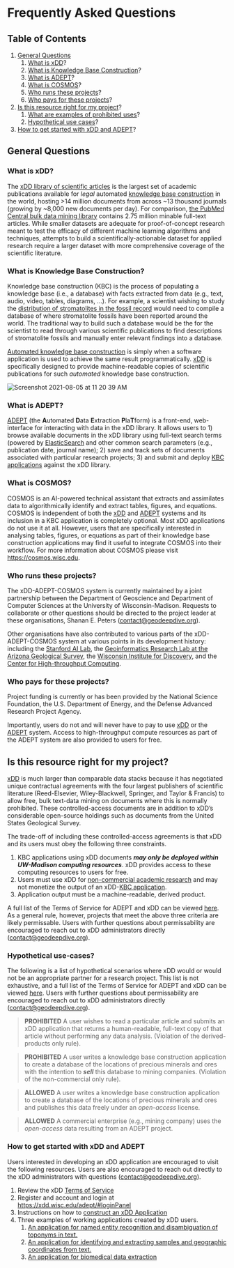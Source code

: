 # Frequently Asked Questions

## Table of Contents
1. [General Questions](#general-questions)
    1. [What is xDD](#what-is-xdd)?
    2. [What is Knowledge Base Construction](#what-is-knowledge-base-construction)?    
    3. [What is ADEPT](#what-is-adept)?
    4. [What is COSMOS](#what-is-cosmos)?
    5. [Who runs these projects](#who-runs-these-projects)?
    6. [Who pays for these projects](#who-pays-for-these-projects)?
2. [Is this resource right for my project](#is-this-resource-right-for-my-project)?
    1. [What are examples of prohibited uses](#what-are-examples-of-prohibited-uses)?
    2. [Hypothetical use cases](#hypothetical-use-cases)?  
3. [How to get started with xDD and ADEPT](#how-to-get-started-with-xdd-and-adept)?


## General Questions
### What is xDD?
The [xDD library of scientific articles](https://xdd.wisc.edu) is the largest set of academic publications available for *legal* automated [knowledge base construction](#knowledge-base-construction) in the world, hosting >14 million documents from across ~13 thousand journals (growing by ~8,000 new documents per day). For comparison, [the PubMed Central bulk data mining library](https://www.ncbi.nlm.nih.gov/pmc/tools/textmining/) contains 2.75 million minable full-text articles. While smaller datasets are adequate for proof-of-concept research meant to test the efficacy of different machine learning algorithms and techniques, attempts to build a scientifically-actionable dataset for applied research require a larger dataset with more comprehensive coverage of the scientific literature.

### What is Knowledge Base Construction?
Knowledge base construction (KBC) is the process of populating a knowledge base (i.e., a database) with facts extracted from data (e.g., text, audio, video, tables, diagrams, ...). For example, a scientist wishing to study the [distribution of stromatolites in the fossil record](#https://pubs.geoscienceworld.org/gsa/geology/article/45/6/487/207926/The-rise-and-fall-of-stromatolites-in-shallow) would need to compile a database of where stromatolite fossils have been reported around the world. The traditional way to build such a database would be the for the scientist to read through various scientific publications to find descriptions of stromatolite fossils and manually enter relevant findings into a database. 

[Automated knowledge base construction](https://dl.acm.org/doi/10.1145/3236386.3243045) is simply when a software application is used to achieve the same result programmatically. [xDD](#what-is-xdd) is specifically designed to provide machine-readable copies of scientific publications for such *automated* knowledge base construction. 

![Screenshot 2021-08-05 at 11 20 39 AM](https://user-images.githubusercontent.com/10422595/128401228-1b71c0c3-33d5-45f0-adb1-bb02d3a56771.png)

### What is ADEPT?
[ADEPT](https://xdd.wisc.edu/adept) (the **A**utomated **D**ata **E**xtraction **P**la**T**form) is a front-end, web-interface for interacting with data in the xDD library. It allows users to 1) browse available documents in the xDD library using full-text search terms (powered by [ElasticSearch](https://www.elastic.co) and other common search parameters (e.g., publication date, journal name); 2) save and track sets of documents associated with particular research projects; 3) and submit and deploy [KBC applications](#what-is-knowledge-base-construction) against the xDD library.  

### What is COSMOS?
COSMOS is an AI-powered technical assistant that extracts and assimilates data to algorithmically identify and extract tables, figures, and equations. COSMOS is independent of both the [xDD](#what-is-xdd) and [ADEPT](#what-is-adept) systems and its inclusion in a KBC application is completely optional. Most xDD applications do not use it at all. However, users that are specifically interested in analysing tables, figures, or equations  as part of their knowledge base construction applications may find it useful to integrate COSMOS into their workflow. For more information about COSMOS please visit https://cosmos.wisc.edu.

### Who runs these projects?
The xDD-ADEPT-COSMOS system is currently maintained by a joint partnership between the Department of Geoscience and Department of Computer Sciences at the University of Wisconsin-Madison. Requests to collaborate or other questions should be directed to the project leader at these organisations, Shanan E. Peters (contact@geodeepdive.org).

Other organisations have also contributed to various parts of the xDD-ADEPT-COSMOS system at various points in its development history: including the [Stanford AI Lab](https://ai.stanford.edu/), the [Geoinformatics Research Lab at the Arizona Geological Survey](https://azgs.arizona.edu/staff/andrew-zaffos), the [Wisconsin Institute for Discovery](https://wid.wisc.edu/), and the [Center for High-throughput Computing](https://chtc.cs.wisc.edu/).

### Who pays for these projects?
Project funding is currently or has been provided by the National Science Foundation, the U.S. Department of Energy, and the Defense Advanced Research Project Agency.

Importantly, users do not and will never have to pay to use [xDD](#what-is-xdd) or the [ADEPT](#what-is-adept) system. Access to high-throughput compute resources as part of the ADEPT system are also provided to users for free. 

## Is this resource right for my project?
[xDD](#what-is-xdd) is much larger than comparable data stacks because it has negotiated unique contractual agreements with the four largest publishers of scientific literature (Reed-Elsevier, Wiley-Blackwell, Springer, and Taylor & Francis) to allow free, bulk text-data mining on documents where this is normally prohibited. These controlled-access documents are in addition to xDD’s considerable open-source holdings such as documents from the United States Geological Survey.

The trade-off of including these controlled-access agreements is that xDD and its users must obey the following three constraints.

1. KBC applications using xDD documents ***may only be deployed within UW-Madison computing resources***. xDD provides access to these computing resources to users for free.
2. Users must use xDD for [non-commercial academic research](#what-kinds-of-research-can-be-done-with-xdd) and may not monetize the output of an xDD-[KBC application](#what-knowledge-base-construction).
3. Application output must be a machine-readable, derived product.

A full list of the Terms of Service for ADEPT and xDD can be viewed [here](https://github.com/ngds/ADEPT_frontend/blob/main/TOS.md#terms-of-service). As a general rule, however, projects that meet the above three criteria are likely permissable. Users with further questions about permissability are encouraged to reach out to xDD administrators directly (contact@geodeepdive.org).

### Hypothetical use-cases?
The following is a list of hypothetical scenarios where xDD would or would not be an appropriate partner for a research project. This list is not exhaustive, and a full list of the Terms of Service for ADEPT and xDD can be viewed [here](https://github.com/ngds/ADEPT_frontend/blob/main/TOS.md#terms-of-service). Users with further questions about permissability are encouraged to reach out to xDD administrators directly (contact@geodeepdive.org).

> **PROHIBITED** A user wishes to read a particular article and submits an xDD application that returns a human-readable, full-text copy of that article without performing any data analysis. (Violation of the derived-products only rule).

> **PROHIBITED** A user writes a knowledge base construction application to create a database of the locations of precious minerals and ores with the intention to ***sell*** this database to mining companies. (Violation of the non-commercial only rule). 

> **ALLOWED** A user writes a knowledge base construction application to create a database of the locations of precious minerals and ores and publishes this data freely under an *open-access* license. 

> **ALLOWED** A commercial enterprise (e.g., mining company) uses the *open-access* data resulting from an ADEPT project.

### How to get started with xDD and ADEPT
Users interested in developing an xDD application are encouraged to visit the following resources. Users are also encouraged to reach out directly to the xDD administrators with questions (contact@geodeepdive.org).

1. Review the xDD [Terms of Service](https://github.com/ngds/ADEPT_frontend/blob/main/TOS.md#terms-of-service)
2. Register and account and login at https://xdd.wisc.edu/adept/#loginPanel
3. Instructions on how to [construct an xDD Application](https://github.com/ngds/xdd-docker-recipe/blob/master/README.md#objective)
4. Three examples of working applications created by xDD users.
    1. [An application for named entity recognition and disambiguation of toponyms in text.](https://github.com/ngds/geoparse-rerank/tree/add_cluter_disambig)
    2. [An application for identifying and extracting samples and geographic coordinates from text.](https://github.com/throughput-ec/UnacquiredSites)
    3. [An application for biomedical data extraction](https://github.com/clulab/reach/tree/frailty) 
